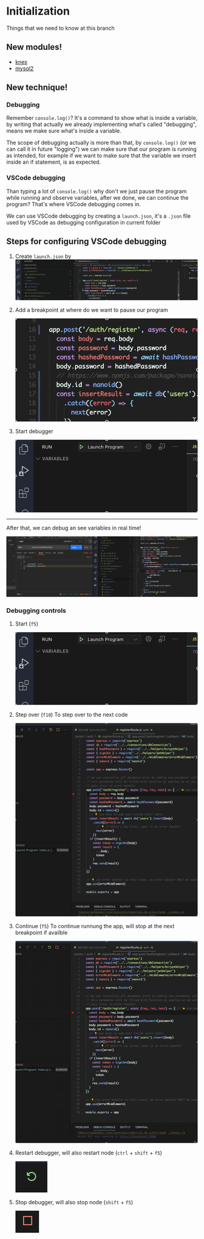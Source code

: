 # Initialization
Things that we need to know at this branch

## New modules!
- [knex](http://knexjs.org/)
- [mysql2](https://www.npmjs.com/package/mysql2)

## New technique! 
### Debugging
Remember `console.log()`? It's a command to show what is inside a variable, by writing that
actually we already implementing what's called "debugging", means we make sure what's inside
a variable.

The scope of debugging actually is more than that, by `console.log()` (or we can call it in future
"logging") we can make sure that our program is running as intended, for example
if we want to make sure that the variable we insert inside an if statement, is as expected.

### VSCode debugging
Than typing a lot of `console.log()` why don't we just pause the program while running and observe
variables, after we done, we can continue the program? That's where VSCode debugging comes in.

We can use VSCode debugging by creating a `launch.json`, it's a `.json` file used by VSCode as
debugging configuration in current folder

## Steps for configuring VSCode debugging
1. Create `launch.json` by
      ![debug_new](init/debug_new.gif)
2. Add a breakpoint at where do we want to pause our program
      
      ![debug_breakpoint](init/debug_add_breakpoint.gif)
3. Start debugger
      
      ![debug_start](init/debug_start.gif)

----------

After that, we can debug an see variables in real time!

   ![debug_breakpoint](init/debug_breakpoint.gif)

### Debugging controls
1. Start (`f5`)
   
      ![debug_start](init/debug_start.gif)
2. Step over (`f10`)
   To step over to the next code
   
      ![debug_step_over](init/debug_step_over.gif)
3. Continue (`f5`)
   To continue runnung the app, will stop at the next breakpoint if availble
   
      ![debug_continue](init/debug_continue.gif)
4. Restart debugger, will also restart node (`ctrl` + `shift` + `f5`)
   
      ![debug_restart](init/debug_restart.png)
5. Stop debugger, will also stop node (`shift` + `f5`)
   
      ![debug_stop](init/debug_stop.png)